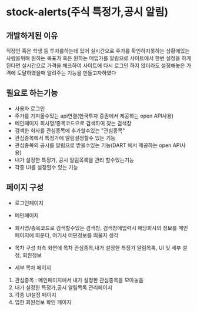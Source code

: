 # stock-alerts(주식 특정가,공시 알림)
## 개발하게된 이유
직장인 혹은 학생 등 투자를하는데 있어 실시간으로 주가를 확인하지못하는 상황에있는 사람을위해 원하는 목표가 혹은 원하는 매입가를 알림으로 사이트에서 한번 설정을 하게된다면 실시간으로 가격을 체크하여 사이트에 다시 로그인 하지 않더라도 설정해놓은 가격에 도달하였을때 알려주는 기능을 만들고자하였다

## 필요로 하는기능
* 사용자 로그인
* 주가를 가져올수있는 api연결(한국투자 증권에서 제공하는 open API사용)
* 메인페이지 회사명/종목코드으로 검색하여 찾는 검색창
* 검색한 회사를 관심종목에 추가할수있는 "관심종목"
* 관심종목에서 특정가에 알림설정할수 있는 기능
* 관심종목의 공시를 알림으로 받을수있는 기능(DART 에서 제공하는 open API사용)
* 내가 설정한 특정가, 공시 알림목록을 관리 할수있는기능
* 각종 UI를 설정할수 있는 기능

## 페이지 구성
* 로그인페이지
* 메인페이지
 * 회사명/종목코드로 검색할수있는 검색창, 검색창에입력시 해당회사의 정보를 메인페이지에 띄운다, 여기서 어떤정보를 띄울지 생각
 
 * 목차 구성 좌측 화면에  목차 관심종목,내가 설정한 특정가 알림목록, UI 및 세부 설정, 회원정보
* 세부 목차 페이지
 1. 관심종목 : 메인페이지에서 내가 설정한 관심종목을 모아놓음
 2. 내가 설정한 특정가,공시 알림목록 관리페이지
 3. 각종  UI설정 페이지
 4. 입한 회원정보 확인 페이지
